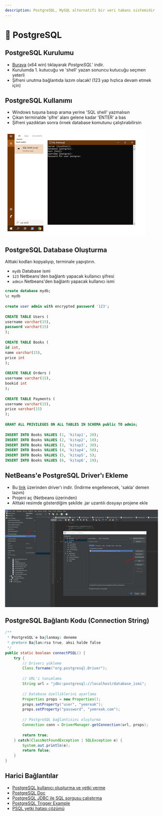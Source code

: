 ```yaml
---
description: PostgreSQL, MySQL alternatifi bir veri tabanı sistemidir
---
```


# 🐘 PostgreSQL

## PostgreSQL Kurulumu

* [Buraya](https://get.enterprisedb.com/postgresql/postgresql-11.1-1-windows-x64.exe) (x64 win) tıklayarak _PostgreSQL_' indir.
* Kurulumda 1. kutucuğu ve 'shell' yazan sonuncu kutucuğu seçmen yeterli
* Şifreni unutma bağlantıda lazım olacak! (123 yap hızlıca devam etmek için)

## PostgreSQL Kullanımı

* Windows tuşuna basıp arama yerine 'SQL shell' yazmalısın
* Çıkan terminalde 'şifre' alanı gelene kadar 'ENTER' a bas
* Şifreni yazdıktan sonra örnek database komutunu çalıştırabilirsin

![](<../../.gitbook/assets/image (41) (1).png>)

## PostgreSQL Database Oluşturma

Alttaki kodları kopyalıyıp, terminale yapıştırın.

* `mydb` Database ismi
* `123` Netbeans'den bağlantı yapacak kullanıcı şifresi
* `admin` Netbeans'den bağlantı yapacak kullanıcı ismi

```sql
create database mydb;
\c mydb

create user admin with encrypted password '123';

CREATE TABLE Users (
username varchar(15),
password varchar(15)
);

CREATE TABLE Books (
id int,
name varchar(15),
price int
);

CREATE TABLE Orders (
username varchar(15),
bookid int
);

CREATE TABLE Payments (
username varchar(15),
price varchar(15)
);

GRANT ALL PRIVILEGES ON ALL TABLES IN SCHEMA public TO admin;

INSERT INTO Books VALUES (1, 'kitap1', 20);
INSERT INTO Books VALUES (2, 'kitap2', 10);
INSERT INTO Books VALUES (3, 'kitap3', 30);
INSERT INTO Books VALUES (4, 'kitap4', 50);
INSERT INTO Books VALUES (5, 'kitap5', 5);
INSERT INTO Books VALUES (6, 'kitap6', 19);
```

## NetBeans'e PostgreSQL Driver'ı Ekleme

* Bu [link](https://jdbc.postgresql.org/download/postgresql-42.2.5.jar) üzerinden driver'ı indir. (İndirme engellenecek, 'sakla' demen lazım)
* Projeni aç (Netbeans üzerinden)
* Alttaki resimde gösterdiğim şekilde .jar uzantılı dosyayı projene ekle

![](<../../.gitbook/assets/image (53).png>)

## PostgreSQL Bağlantı Kodu (Connection String)

```java
/**
 * PostgreSQL'e bağlanmayı deneme
 * @return Bağlanırsa true, aksi halde false
 */
public static boolean connectPSQL() {
    try {
        // Driverı yükleme
        Class.forname("org.postgresql.Driver");

        // URL'i tanımlama
        String url = "jdbc:postgresql://localhost/database_ismi";

        // Database özelliklerini ayarlama
        Properties props = new Properties();
        props.setProperty("user", "yemreak");
        props.setProperty("password", "yemreak.com");

        // PostgreSQL bağlantısını oluşturma
        Connection conn = DriverManager.getConnection(url, props);

        return true;
    } catch(ClassNotFoundException | SQLException e) {
        System.out.println(e);
        return false;
    }
}
```

## Harici Bağlantılar

* [PostgreSQL kullanıcı oluşturma ve yetki verme](https://medium.com/coding-blocks/creating-user-database-and-adding-access-on-postgresql-8bfcd2f4a91e)
* [PostgreSQL Doc](https://jdbc.postgresql.org/documentation/81/intro.html)
* [PostgreSQL JDBC ile SQL sorgusu çalıştırma](https://jdbc.postgresql.org/documentation/81/query.html)
* [PostgreSQL Trigger Example](https://www.postgresql.org/docs/9.2/plpgsql-trigger.html)
* [PSQL yetki hatası çözümü](https://dba.stackexchange.com/questions/53914/permission-denied-for-relation-table)
